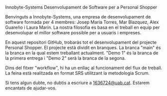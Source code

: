 Innobyte-Systems
Desenvolupament de Software per a Personal Shopper

Benvinguts a Innobyte-Systems, una empresa de desenvolupament de software formada per 4 membres: Josep Maria Torres, Mar Blazquez, Alex Guareño i Laura Marín. La nostra filosofia es basa en el treball en equip per desenvolupar el millor software possible per a usuaris i empreses.

En aquest repositori GitHub, trobaràs tot el desenvolupament del projecte Personal Shopper. El projecte està dividit en branques. La branca "main" és la branca en la qual estem treballant actualment. "Demo 1" és la branca de la primera entrega i "Demo 2" serà la branca de la segona.

Dins del fitxer "workflow", hi ha un enllaç al funcionament del flux de treball. La feina està realitzada en format SRS utilitzant la metodologia Scrum.

Si tens algun dubte, no dubtis a escriure a 1636724@uab.cat. Estarem encantats de ajudar-vos.
